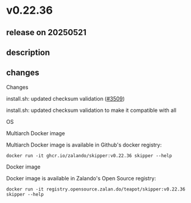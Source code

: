 # v0.22.36

## release on 20250521
## description
## changes
Changes

install.sh: updated checksum validation (<a class="issue-link js-issue-link" data-error-text="Failed to load title" data-id="3079282665" data-permission-text="Title is private" data-url="https://github.com/zalando/skipper/issues/3509" data-hovercard-type="pull_request" data-hovercard-url="/zalando/skipper/pull/3509/hovercard" href="https://github.com/zalando/skipper/pull/3509">#3509</a>)

install.sh: updated checksum validation to make it compatible with all  

OS

Multiarch Docker image

Multiarch Docker image is available in Github's docker registry:

    docker run -it ghcr.io/zalando/skipper:v0.22.36 skipper --help

Docker image

Docker image is available in Zalando's Open Source registry:

    docker run -it registry.opensource.zalan.do/teapot/skipper:v0.22.36 skipper --help


